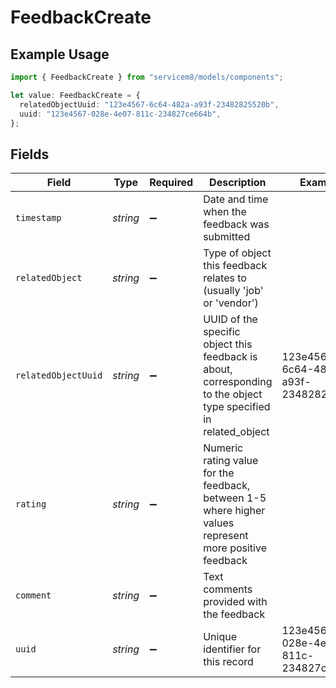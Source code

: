 # FeedbackCreate

## Example Usage

```typescript
import { FeedbackCreate } from "servicem8/models/components";

let value: FeedbackCreate = {
  relatedObjectUuid: "123e4567-6c64-482a-a93f-23482825520b",
  uuid: "123e4567-028e-4e07-811c-234827ce664b",
};
```

## Fields

| Field                                                                                                            | Type                                                                                                             | Required                                                                                                         | Description                                                                                                      | Example                                                                                                          |
| ---------------------------------------------------------------------------------------------------------------- | ---------------------------------------------------------------------------------------------------------------- | ---------------------------------------------------------------------------------------------------------------- | ---------------------------------------------------------------------------------------------------------------- | ---------------------------------------------------------------------------------------------------------------- |
| `timestamp`                                                                                                      | *string*                                                                                                         | :heavy_minus_sign:                                                                                               | Date and time when the feedback was submitted                                                                    |                                                                                                                  |
| `relatedObject`                                                                                                  | *string*                                                                                                         | :heavy_minus_sign:                                                                                               | Type of object this feedback relates to (usually 'job' or 'vendor')                                              |                                                                                                                  |
| `relatedObjectUuid`                                                                                              | *string*                                                                                                         | :heavy_minus_sign:                                                                                               | UUID of the specific object this feedback is about, corresponding to the object type specified in related_object | 123e4567-6c64-482a-a93f-23482825520b                                                                             |
| `rating`                                                                                                         | *string*                                                                                                         | :heavy_minus_sign:                                                                                               | Numeric rating value for the feedback, between 1-5 where higher values represent more positive feedback          |                                                                                                                  |
| `comment`                                                                                                        | *string*                                                                                                         | :heavy_minus_sign:                                                                                               | Text comments provided with the feedback                                                                         |                                                                                                                  |
| `uuid`                                                                                                           | *string*                                                                                                         | :heavy_minus_sign:                                                                                               | Unique identifier for this record                                                                                | 123e4567-028e-4e07-811c-234827ce664b                                                                             |